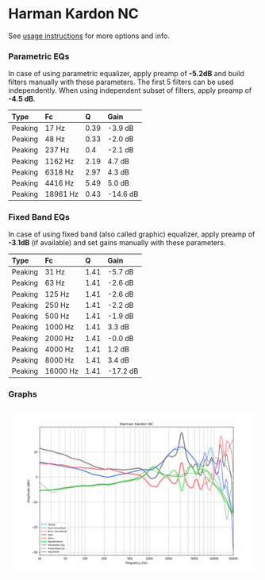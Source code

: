 # Harman Kardon NC
See [usage instructions](https://github.com/jaakkopasanen/AutoEq#usage) for more options and info.

### Parametric EQs
In case of using parametric equalizer, apply preamp of **-5.2dB** and build filters manually
with these parameters. The first 5 filters can be used independently.
When using independent subset of filters, apply preamp of **-4.5 dB**.

| Type    | Fc       |    Q | Gain     |
|:--------|:---------|:-----|:---------|
| Peaking | 17 Hz    | 0.39 | -3.9 dB  |
| Peaking | 48 Hz    | 0.33 | -2.0 dB  |
| Peaking | 237 Hz   | 0.4  | -2.1 dB  |
| Peaking | 1162 Hz  | 2.19 | 4.7 dB   |
| Peaking | 6318 Hz  | 2.97 | 4.3 dB   |
| Peaking | 4416 Hz  | 5.49 | 5.0 dB   |
| Peaking | 18961 Hz | 0.43 | -14.6 dB |

### Fixed Band EQs
In case of using fixed band (also called graphic) equalizer, apply preamp of **-3.1dB**
(if available) and set gains manually with these parameters.

| Type    | Fc       |    Q | Gain     |
|:--------|:---------|:-----|:---------|
| Peaking | 31 Hz    | 1.41 | -5.7 dB  |
| Peaking | 63 Hz    | 1.41 | -2.6 dB  |
| Peaking | 125 Hz   | 1.41 | -2.6 dB  |
| Peaking | 250 Hz   | 1.41 | -2.2 dB  |
| Peaking | 500 Hz   | 1.41 | -1.9 dB  |
| Peaking | 1000 Hz  | 1.41 | 3.3 dB   |
| Peaking | 2000 Hz  | 1.41 | -0.0 dB  |
| Peaking | 4000 Hz  | 1.41 | 1.2 dB   |
| Peaking | 8000 Hz  | 1.41 | 3.4 dB   |
| Peaking | 16000 Hz | 1.41 | -17.2 dB |

### Graphs
![](./Harman%20Kardon%20NC.png)